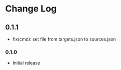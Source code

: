 # Change Log

## 0.1.1
- fix(cmd): set file from targets.json to sources.json

### 0.1.0
- Initial release